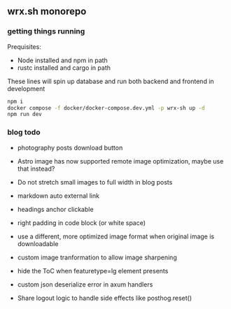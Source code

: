 ## wrx.sh monorepo

### getting things running

Prequisites:

- Node installed and npm in path
- rustc installed and cargo in path

These lines will spin up database and run both backend and frontend in
development

```bash
npm i
docker compose -f docker/docker-compose.dev.yml -p wrx-sh up -d
npm run dev
```

### blog todo
- photography posts download button
- Astro image has now supported remote image optimization, maybe use that instead?
- Do not stretch small images to full width in blog posts
- markdown auto external link
- headings anchor clickable
- right padding in code block (or white space)
- use a different, more optimized image format when original image is downloadable
- custom image tranformation to allow image sharpening
- hide the ToC when featuretype=lg element presents

- custom json deserialize error in axum handlers
- Share logout logic to handle side effects like posthog.reset()
